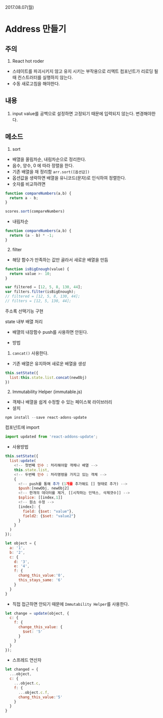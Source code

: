 2017.08.07(월) 
# Address 만들기


## 주의
1. React hot roder 
- 스테이트를 파괴시키지 않고 유지 시키는 부작용으로 리엑트 컴포넌트가 리로딩 될때 컨스트러터를 실행하지 않는다.
- 수동 새로고침을 해야한다.

## 내용
1. input value를 공백으로 설정하면 고정되기 때문에 입력되지 않는다. 변경해야한다.


## 메소드
1. sort
- 배열을 올림차순, 내림차순으로 정리한다.
- 음수, 양수, 0 에 따라 정렬을 한다.
- 기존 배열을 재 정리함
`arr.sort([옵션값])`
- 옵션값을 생략하면 배열을 유니코드(문자)로 인식하여 정렬한다.
- 숫자를 비교하려면
```js
function compareNumbers(a,b) {
  return a - b;
}
```
```js
scores.sort(compareNumbers)
```
- 내림차순
```js
function compareNumbers(a,b) {
  return (a - b) * -1;
}
```

2. filter
- 해당 함수가 만족하는 값만 골라서 새로운 배열을 만듬
```js
function isBigEnough(value) {
  return value >- 10;
}

var filtered = [12, 5, 8, 130, 44];
var filters.filter(isBigEnough);
// filtered = [12, 5, 8, 130, 44];
// filters = [12, 5, 130, 44];
```


주소록 선택기능 구현



state 내부 배열 처리
- 배열의 내장함수 push를 사용하면 안된다.

- 방법
1. `cancat()` 사용한다.
- 기존 배열은 유지하며 새로운 배열을 생성
```js
this.setState({
  list:this.state.list.concat(newObj)
})
```

2. Immutability Helper (immutable.js)
- 객체나 배열을 쉽게 수정할 수 있는 페이스북 라이브러리
- 설치
```js
npm install --save react-adons-update
```
컴포넌트에 import
```js
import updated from 'react-addons-update';
```
- 사용방법
```js
this.setState({
  list:update(
    <!-- 첫번째 인수 : 처리해야할 객체나 배열 -->
    this.state.list,
    <!-- 두번째 인수 : 처리명령을 가지고 있는 객체 -->
    {
      <!-- push를 통해 추가 (1개를 추가해도 [] 형태로 추가) -->
      $push:[newObj, newObj2]
      <!-- 한개의 데이터를 제거, [[시작하는 인덱스, 삭제갯수]] -->
      $splice: [[index,1]]
      <!-- 원소 수정 -->
      [index]: {
        field: {$set: "value"},
        field2: {$set: "value2"}
      }
    }
  )
});
```

```js
let object = {
  a: '1',
  b: '2',
  c: {
    d: '3',
    e: '4',
    f: {
      chang_this_value:'0',
      this_stays_same: '6'
    }
  }
}
```
- 직접 접근하면 안되기 때문에 `Immutability Helper`를 사용한다.

```js
let change = update(object, {
  c: {
    f: {
      change_this_value: {
        $set: '5'
      }
    }
  }
});
```
- 스프레드 연산자
```js
let changed = {
  ...object,
  c: {
    ...object.c,
    f: {
      ...object.c.f,
      chang_this_value:'5'
    }
  }
}
```